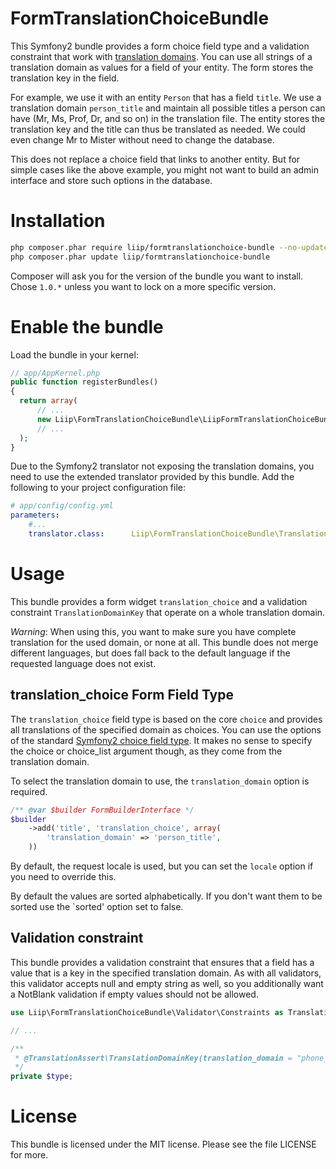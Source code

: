 FormTranslationChoiceBundle
===========================

This Symfony2 bundle provides a form choice field type and a validation
constraint that work with [translation domains](http://symfony.com/doc/current/book/translation.html#using-message-domains).
You can use all strings of a translation domain as values for a field of your
entity. The form stores the translation key in the field.

For example, we use it with an entity `Person` that has a field `title`. We use
a translation domain `person_title` and maintain all possible titles a person
can have (Mr, Ms, Prof, Dr, and so on) in the translation file. The entity
stores the translation key and the title can thus be translated as needed. We
could even change Mr to Mister without need to change the database.

This does not replace a choice field that links to another entity. But for
simple cases like the above example, you might not want to build an admin
interface and store such options in the database.


Installation
============

```bash
php composer.phar require liip/formtranslationchoice-bundle --no-update
php composer.phar update liip/formtranslationchoice-bundle
```

Composer will ask you for the version of the bundle you want to install.
Chose `1.0.*` unless you want to lock on a more specific version.

Enable the bundle
=================

Load the bundle in your kernel:

``` php
// app/AppKernel.php
public function registerBundles()
{
  return array(
      // ...
      new Liip\FormTranslationChoiceBundle\LiipFormTranslationChoiceBundle(),
      // ...
  );
}
```
Due to the Symfony2 translator not exposing the translation domains, you need
to use the extended translator provided by this bundle. Add the following to
your project configuration file:

```yaml
# app/config/config.yml
parameters:
    #...
    translator.class:      Liip\FormTranslationChoiceBundle\Translation\Translator
```

Usage
=====

This bundle provides a form widget `translation_choice` and a validation
constraint `TranslationDomainKey` that operate on a whole translation domain.

*Warning*: When using this, you want to make sure you have complete translation
for the used domain, or none at all. This bundle does not merge different
languages, but does fall back to the default language if the requested language
does not exist.

translation_choice Form Field Type
----------------------------------

The `translation_choice` field type is based on the core `choice` and provides
all translations of the specified domain as choices. You can use the options of
the standard [Symfony2 choice field type](http://symfony.com/doc/current/reference/forms/types/choice.html).
It makes no sense to specify the choice or choice_list argument though, as they
come from the translation domain.

To select the translation domain to use, the `translation_domain` option is
required.

```php
/** @var $builder FormBuilderInterface */
$builder
    ->add('title', 'translation_choice', array(
        'translation_domain' => 'person_title',
    ))
```

By default, the request locale is used, but you can set the `locale` option if
you need to override this.

By default the values are sorted alphabetically. If you don't want them to be sorted
use the `sorted' option set to false.


Validation constraint
---------------------

This bundle provides a validation constraint that ensures that a field has a
value that is a key in the specified translation domain. As with all validators,
this validator accepts null and empty string as well, so you additionally want
a NotBlank validation if empty values should not be allowed.

```php
use Liip\FormTranslationChoiceBundle\Validator\Constraints as TranslationAssert;

// ...

/**
 * @TranslationAssert\TranslationDomainKey(translation_domain = "phone_type")
 */
private $type;
```


License
=======

This bundle is licensed under the MIT license. Please see the file LICENSE for more.
